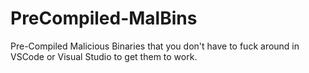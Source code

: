 # PreCompiled-MalBins
Pre-Compiled Malicious Binaries that you don't have to fuck around in VSCode or Visual Studio to get them to work.
